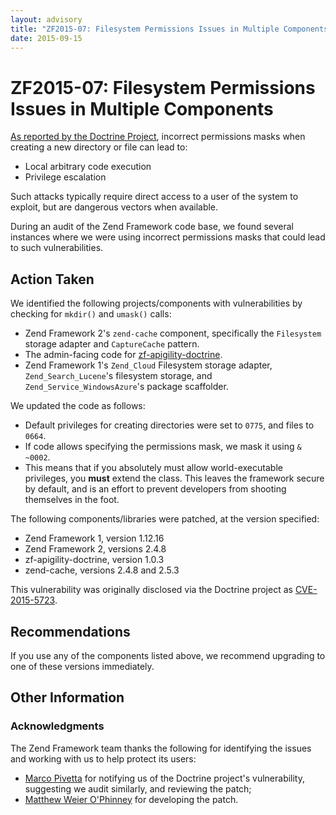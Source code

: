 ```yaml
---
layout: advisory
title: "ZF2015-07: Filesystem Permissions Issues in Multiple Components"
date: 2015-09-15
---
```


# ZF2015-07: Filesystem Permissions Issues in Multiple Components

[As reported by the Doctrine Project](http://www.doctrine-project.org/2015/08/31/security_misconfiguration_vulnerability_in_various_doctrine_projects.html),
incorrect permissions masks when creating a new directory or file can lead to:

- Local arbitrary code execution
- Privilege escalation

Such attacks typically require direct access to a user of the system to exploit,
but are dangerous vectors when available.

During an audit of the Zend Framework code base, we found several instances
where we were using incorrect permissions masks that could lead to such
vulnerabilities.

## Action Taken

We identified the following projects/components with vulnerabilities by checking
for `mkdir()` and `umask()` calls:

- Zend Framework 2's `zend-cache` component, specifically the `Filesystem`
  storage adapter and `CaptureCache` pattern.
- The admin-facing code for [zf-apigility-doctrine](https://github.com/zfcampus/zf-apigility-doctrine).
- Zend Framework 1's `Zend_Cloud` Filesystem storage adapter,
  `Zend_Search_Lucene`'s filesystem storage, and `Zend_Service_WindowsAzure`'s
  package scaffolder.

We updated the code as follows:

- Default privileges for creating directories were set to `0775`, and files to
  `0664`.
- If code allows specifying the permissions mask, we mask it using `& ~0002`.
- This means that if you absolutely must allow world-executable privileges, you
  **must** extend the class. This leaves the framework secure by default, and is
  an effort to prevent developers from shooting themselves in the foot.

The following components/libraries were patched, at the version specified:

- Zend Framework 1, version 1.12.16
- Zend Framework 2, versions 2.4.8
- zf-apigility-doctrine, version 1.0.3
- zend-cache, versions 2.4.8 and 2.5.3

This vulnerability was originally disclosed via the Doctrine project as [CVE-2015-5723](https://cve.mitre.org/cgi-bin/cvename.cgi?name=CVE-2015-5723).

## Recommendations

If you use any of the components listed above, we recommend upgrading to one of
these versions immediately.

## Other Information

### Acknowledgments

The Zend Framework team thanks the following for identifying the issues and
working with us to help protect its users:

- [Marco Pivetta](https://github.com/Ocramius) for notifying us of the Doctrine
  project's vulnerability, suggesting we audit similarly, and reviewing the
  patch;
- [Matthew Weier O'Phinney](https://mwop.net/) for developing the patch.

